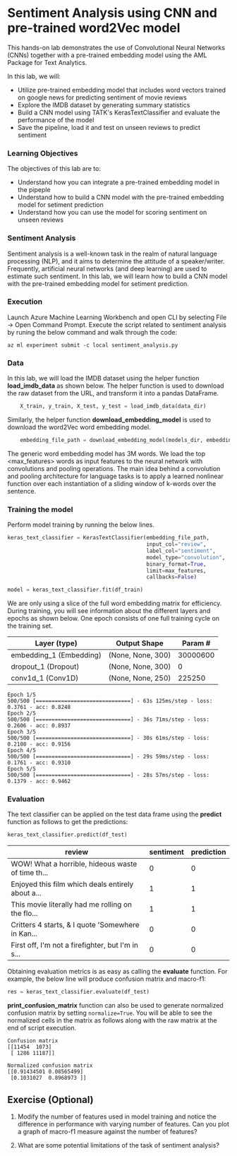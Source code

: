 # Sentiment Analysis using CNN and pre-trained word2Vec model

This hands-on lab demonstrates the use of Convolutional Neural Networks (CNNs) together with a pre-trained embedding model using the AML Package for Text Analytics.

In this lab, we will:
- Utilize pre-trained embedding model that includes word vectors trained on google news for predicting sentiment of movie reviews
- Explore the IMDB dataset by generating summary statistics
- Build a CNN model using TATK's KerasTextClassifier and evaluate the performance of the model
- Save the pipeline, load it and test on unseen reviews to predict sentiment

### Learning Objectives ###

The objectives of this lab are to:

- Understand how you can integrate a pre-trained embedding model in the pipeple
- Understand how to build a CNN model with the pre-trained embedding model for setiment prediction
- Understand how you can use the model for scoring sentiment on unseen reviews

### Sentiment Analysis

Sentiment analysis is a well-known task in the realm of natural language processing (NLP), and it aims to determine the attitude of a speaker/writer. Frequently, artificial neural networks (and deep learning) are used to estimate such sentiment. In this lab, we will learn how to build a CNN model with the pre-trained embedding model for setiment prediction.

### Execution

Launch Azure Machine Learning Workbench and open CLI by selecting File -> Open Command Prompt. Execute the script related to sentiment analysis by runing the below command and walk through the code:

```az ml experiment submit -c local sentiment_analysis.py```

### Data

In this lab, we will load the IMDB dataset using the helper function __load_imdb_data__ as shown below. The helper function is used to download the raw dataset from the URL, and transform it into a pandas DataFrame.

````python
    X_train, y_train, X_test, y_test = load_imdb_data(data_dir)
````

Similarly, the helper function __download_embedding_model__ is used to download the word2Vec word embedding model.

````python
    embedding_file_path = download_embedding_model(models_dir, embedding_type='google')
````

The generic word embedding model has 3M words. We load the top <max_features> words as input features to the neural network with convolutions and pooling operations. The main idea behind a convolution and pooling architecture for language tasks is to apply a learned nonlinear function over each instantiation of a sliding window of k-words over the sentence.

### Training the model

Perform model training by running the below lines. 

````python
keras_text_classifier = KerasTextClassifier(embedding_file_path, 
                                            input_col="review", 
                                            label_col="sentiment",
                                            model_type="convolution",
                                            binary_format=True, 
                                            limit=max_features, 
                                            callbacks=False)

model = keras_text_classifier.fit(df_train)
````

We are only using a slice of the full word embedding matrix for efficiency. During training, you will see information about the different layers and epochs as shown below. One epoch consists of one full training cycle on the training set. 


|Layer (type)     | Output Shape     | Param #   
|-----------------|------------------|--------
|embedding_1 (Embedding)|      (None, None, 300) |        30000600|
|dropout_1 (Dropout)    |      (None, None, 300) |        0       ||
|conv1d_1 (Conv1D)      |      (None, None, 250) |        225250  |

````
Epoch 1/5
500/500 [==============================] - 63s 125ms/step - loss: 0.3761 - acc: 0.8248
Epoch 2/5
500/500 [==============================] - 36s 71ms/step - loss: 0.2606 - acc: 0.8937
Epoch 3/5
500/500 [==============================] - 30s 61ms/step - loss: 0.2108 - acc: 0.9156
Epoch 4/5
500/500 [==============================] - 29s 59ms/step - loss: 0.1761 - acc: 0.9310
Epoch 5/5
500/500 [==============================] - 28s 57ms/step - loss: 0.1379 - acc: 0.9462
````


### Evaluation

The text classifier can be applied on the test data frame using the __predict__ function as follows to get the predictions: 

````python
keras_text_classifier.predict(df_test)
````

|review|sentiment|prediction|
|------|---------|----------|
WOW! What a horrible, hideous waste of time th...|0|0
Enjoyed this film which deals entirely about a...|1|1
This movie literally had me rolling on the flo...|1|1
Critters 4 starts, & I quote 'Somewhere in Kan...|0|0
First off, I'm not a firefighter, but I'm in s...|0|0

Obtaining evaluation metrics is as easy as calling the __evaluate__ function. For example, the below line will produce confusion matrix and macro-f1:

````python
res = keras_text_classifier.evaluate(df_test)
````

__print_confusion_matrix__ function can also be used to generate normalized confusion matrix by setting ````normalize=True````. You will be able to see the normalized cells in the matrix as follows along with the raw matrix at the end of script execution.

````
Confusion matrix
[[11454  1073]
 [ 1286 11187]]

Normalized confusion matrix
[[0.91434501 0.08565499]
 [0.1031027  0.8968973 ]]
````

## Exercise (Optional)

1. Modify the number of features used in model training and notice the difference in performance with varying number of features. Can you plot a graph of macro-f1 measure against the number of features?

2. What are some potential limitations of the task of sentiment analysis?


